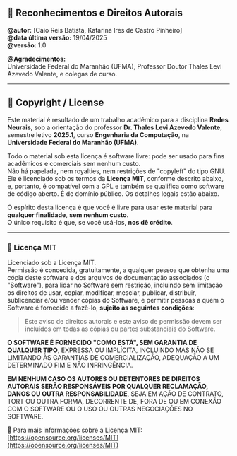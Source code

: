 ## 📜 Reconhecimentos e Direitos Autorais

**@autor:** [Caio Reis Batista, Katarina Ires de Castro Pinheiro]   
**@data última versão:** 19/04/2025  
**@versão:** 1.0  

**@Agradecimentos:**  
Universidade Federal do Maranhão (UFMA), Professor Doutor Thales Levi Azevedo Valente, e colegas de curso.

---

## 📄 Copyright / License

Este material é resultado de um trabalho acadêmico para a disciplina **Redes Neurais**, sob a orientação do professor **Dr. Thales Levi Azevedo Valente**, semestre letivo **2025.1**, curso **Engenharia da Computação**, na **Universidade Federal do Maranhão (UFMA)**.

Todo o material sob esta licença é software livre: pode ser usado para fins acadêmicos e comerciais sem nenhum custo.  
Não há papelada, nem royalties, nem restrições de "copyleft" do tipo GNU. Ele é licenciado sob os termos da **Licença MIT**, conforme descrito abaixo, e, portanto, é compatível com a GPL e também se qualifica como software de código aberto. É de domínio público. Os detalhes legais estão abaixo.

O espírito desta licença é que você é livre para usar este material para **qualquer finalidade**, **sem nenhum custo**.  
O único requisito é que, se você usá-los, **nos dê crédito**.

---

### 📘 Licença MIT

Licenciado sob a Licença MIT.  
Permissão é concedida, gratuitamente, a qualquer pessoa que obtenha uma cópia deste software e dos arquivos de documentação associados (o "Software"), para lidar no Software sem restrição, incluindo sem limitação os direitos de usar, copiar, modificar, mesclar, publicar, distribuir, sublicenciar e/ou vender cópias do Software, e permitir pessoas a quem o Software é fornecido a fazê-lo, **sujeito às seguintes condições**:

> Este aviso de direitos autorais e este aviso de permissão devem ser incluídos em todas as cópias ou partes substanciais do Software.

**O SOFTWARE É FORNECIDO "COMO ESTÁ", SEM GARANTIA DE QUALQUER TIPO**, EXPRESSA OU IMPLÍCITA, INCLUINDO MAS NÃO SE LIMITANDO ÀS GARANTIAS DE COMERCIALIZAÇÃO, ADEQUAÇÃO A UM DETERMINADO FIM E NÃO INFRINGÊNCIA.

**EM NENHUM CASO OS AUTORES OU DETENTORES DE DIREITOS AUTORAIS SERÃO RESPONSÁVEIS POR QUALQUER RECLAMAÇÃO, DANOS OU OUTRA RESPONSABILIDADE**, SEJA EM AÇÃO DE CONTRATO, TORT OU OUTRA FORMA, DECORRENTE DE, FORA DE OU EM CONEXÃO COM O SOFTWARE OU O USO OU OUTRAS NEGOCIAÇÕES NO SOFTWARE.

🔗 Para mais informações sobre a Licença MIT:  
[https://opensource.org/licenses/MIT](https://opensource.org/licenses/MIT)
